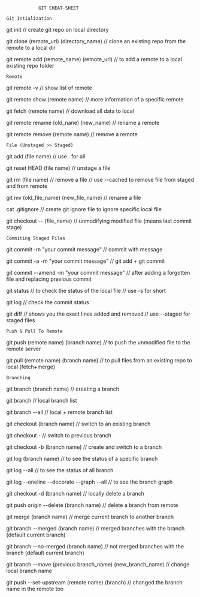 				GIT CHEAT-SHEET

	Git Intialization
   
git init // create git repo on local directory

git clone (remote_url) (directory_name) // clone an existing repo from the remote to a local dir

git remote add (remote_name) (remote_url) // to add a remote to a local existing  repo folder

	Remote

git remote -v // show list of remote

git remote show (remote name) // more information of a specific remote

git fetch (remote name) // download all data to local

git remote rename (old_nane) (new_name) // rename a remote

git remote remove (remote name) // remove a remote

	File (Unstaged >> Staged)
    
git add (file name) // use . for all

git reset HEAD (file name) // unstage a file

git rm (file name) // remove a file // use --cached to remove file from staged and from remote

git mv (old_file_name) (new_file_name) // rename a file

cat .gitignore // create git ignore file to ignore specific local file 

git checkout -- (file_name) // unmodifying modified file (means last commit stage)

	Commiting Staged Files
    
git commit -m "your commit message" // commit with message

git commit -a -m "your commit message" // git add + git commit

git commit --amend -m "your commit message" // after adding a forgotten file and replacing previous commit 

git status // to check the status of the local file // use -s for short

git log // check the commit status

git diff // shows you the exact lines added and removed // use --staged for staged files

	Push & Pull To Remote

git push (remote name) (branch name) // to push the unmodified file to the remote server

git pull (remote name) (branch name) // to pull files from an existing repo to local (fetch+merge)

	Branching

git branch (branch name) // creating a branch

git branch // local branch list

git branch --all // local + remote branch list

git checkout (branch name) // switch to an existing branch

git checkout - // switch to previous branch

git checkout -b (branch name) // create and switch to a branch

git log (branch name) // to see the status of a specific branch

git log --all // to see the status of all branch

git log --oneline --decorate --graph --all // to see the branch graph

git checkout -d (branch name) // locally delete a branch

git push origin --delete (branch name) // delete a branch from remote

git merge (branch name) // merge current branch to another branch

git branch --merged (branch name) // merged branches with the branch (default current branch)

git branch --no-merged (branch name) // not merged branches with the branch (default current branch)

git branch --move (previous branch_name) (new_branch_name) // change local branch name

git push --set-upstream (remote name) (branch) // changed the branch name in the remote too




